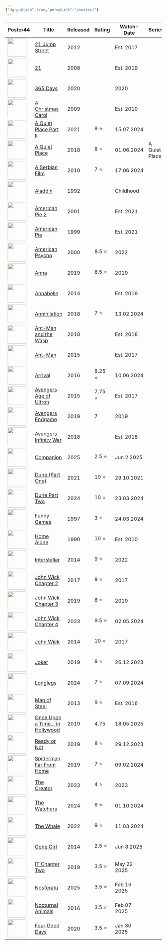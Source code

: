 ```yaml
---
{"dg-publish":true,"permalink":"/movies/"}
---
```


<div><table class="dataview table-view-table"><thead class="table-view-thead"><tr class="table-view-tr-header"><th class="table-view-th"><span>Poster</span><span class="dataview small-text">44</span></th><th class="table-view-th"><span>Title</span></th><th class="table-view-th"><span>Released</span></th><th class="table-view-th"><span>Rating</span></th><th class="table-view-th"><span>Watch-Date</span></th><th class="table-view-th"><span>Series</span></th><th class="table-view-th"><span>Rewatches</span></th></tr></thead><tbody class="table-view-tbody"><tr><td><span><img width="60" src="app://35e396f93e6e3c643749780657e73922b0fd/C:/Users/Bogi/Documents/mediatracker/images/21%20Jump%20Street.jpg?1742645980000" referrerpolicy="no-referrer"></span></td><td><span><a data-tooltip-position="top" aria-label="movies/21 Jump Street.md" data-href="movies/21 Jump Street.md" href="movies/21 Jump Street.md" class="internal-link" target="_blank" rel="noopener nofollow">21 Jump Street</a></span></td><td><span>2012</span></td><td><span></span></td><td><span>Est. 2017</span></td><td><span></span></td><td><span>🔁0</span></td></tr><tr><td><span><img width="60" src="app://35e396f93e6e3c643749780657e73922b0fd/C:/Users/Bogi/Documents/mediatracker/images/21.jpg?1742645540000" referrerpolicy="no-referrer"></span></td><td><span><a data-tooltip-position="top" aria-label="movies/21.md" data-href="movies/21.md" href="movies/21.md" class="internal-link" target="_blank" rel="noopener nofollow">21</a></span></td><td><span>2008</span></td><td><span></span></td><td><span>Est. 2019</span></td><td><span></span></td><td><span>🔁0</span></td></tr><tr><td><span><img width="60" src="app://35e396f93e6e3c643749780657e73922b0fd/C:/Users/Bogi/Documents/mediatracker/images/365%20days.jpg?1742656416000" referrerpolicy="no-referrer"></span></td><td><span><a data-tooltip-position="top" aria-label="movies/365 Days.md" data-href="movies/365 Days.md" href="movies/365 Days.md" class="internal-link" target="_blank" rel="noopener nofollow">365 Days</a></span></td><td><span>2020</span></td><td><span></span></td><td>2020</td><td><span></span></td><td><span>🔁0</span></td></tr><tr><td><span><img width="60" src="app://35e396f93e6e3c643749780657e73922b0fd/C:/Users/Bogi/Documents/mediatracker/images/A%20Christmas%20Carol.jpg?1742656540000" referrerpolicy="no-referrer"></span></td><td><span><a data-tooltip-position="top" aria-label="movies/A Christmas Carol.md" data-href="movies/A Christmas Carol.md" href="movies/A Christmas Carol.md" class="internal-link" target="_blank" rel="noopener nofollow">A Christmas Carol</a></span></td><td><span>2009</span></td><td><span></span></td><td><span>Est. 2010</span></td><td><span></span></td><td><span>🔁1</span></td></tr><tr><td><span><img width="60" src="app://35e396f93e6e3c643749780657e73922b0fd/C:/Users/Bogi/Documents/mediatracker/images/A%20Quiet%20Place%20Part%20II.jpg?1742656966000" referrerpolicy="no-referrer"></span></td><td><span><a data-tooltip-position="top" aria-label="movies/A Quiet Place Part II.md" data-href="movies/A Quiet Place Part II.md" href="movies/A Quiet Place Part II.md" class="internal-link" target="_blank" rel="noopener nofollow">A Quiet Place Part II</a></span></td><td><span>2021</span></td><td><span>8 ⭐</span></td><td><span>15.07.2024</span></td><td><span></span></td><td><span>🔁0</span></td></tr><tr><td><span><img width="60" src="app://35e396f93e6e3c643749780657e73922b0fd/C:/Users/Bogi/Documents/mediatracker/images/A%20Quiet%20Place.jpg?1742656892000" referrerpolicy="no-referrer"></span></td><td><span><a data-tooltip-position="top" aria-label="movies/A Quiet Place.md" data-href="movies/A Quiet Place.md" href="movies/A Quiet Place.md" class="internal-link" target="_blank" rel="noopener nofollow">A Quiet Place</a></span></td><td><span>2018</span></td><td><span>8 ⭐</span></td><td><span>01.06.2024</span></td><td><span>A Quiet Place</span></td><td><span>🔁0</span></td></tr><tr><td><span><img width="60" src="app://35e396f93e6e3c643749780657e73922b0fd/C:/Users/Bogi/Documents/mediatracker/images/A%20Serbian%20Film.jpg?1742657576000" referrerpolicy="no-referrer"></span></td><td><span><a data-tooltip-position="top" aria-label="movies/A Serbian Film.md" data-href="movies/A Serbian Film.md" href="movies/A Serbian Film.md" class="internal-link" target="_blank" rel="noopener nofollow">A Serbian Film</a></span></td><td><span>2010</span></td><td><span>7 ⭐</span></td><td><span>17.06.2024</span></td><td><span></span></td><td><span>🔁0</span></td></tr><tr><td><span><img width="60" src="app://35e396f93e6e3c643749780657e73922b0fd/C:/Users/Bogi/Documents/mediatracker/images/Aladdin.jpg?1742657646000" referrerpolicy="no-referrer"></span></td><td><span><a data-tooltip-position="top" aria-label="movies/Aladdin.md" data-href="movies/Aladdin.md" href="movies/Aladdin.md" class="internal-link" target="_blank" rel="noopener nofollow">Aladdin</a></span></td><td><span>1992</span></td><td><span></span></td><td><span>Childhood</span></td><td><span></span></td><td><span>🔁0</span></td></tr><tr><td><span><img width="60" src="app://35e396f93e6e3c643749780657e73922b0fd/C:/Users/Bogi/Documents/mediatracker/images/American%20Pie%202.jpg?1742657840000" referrerpolicy="no-referrer"></span></td><td><span><a data-tooltip-position="top" aria-label="movies/American Pie 2.md" data-href="movies/American Pie 2.md" href="movies/American Pie 2.md" class="internal-link" target="_blank" rel="noopener nofollow">American Pie 2</a></span></td><td><span>2001</span></td><td><span></span></td><td><span>Est. 2021</span></td><td><span></span></td><td><span>🔁0</span></td></tr><tr><td><span><img width="60" src="app://35e396f93e6e3c643749780657e73922b0fd/C:/Users/Bogi/Documents/mediatracker/images/American%20Pie.jpg?1742657786000" referrerpolicy="no-referrer"></span></td><td><span><a data-tooltip-position="top" aria-label="movies/American Pie.md" data-href="movies/American Pie.md" href="movies/American Pie.md" class="internal-link" target="_blank" rel="noopener nofollow">American Pie</a></span></td><td><span>1999</span></td><td><span></span></td><td><span>Est. 2021</span></td><td><span></span></td><td><span>🔁0</span></td></tr><tr><td><span><img width="60" src="app://35e396f93e6e3c643749780657e73922b0fd/C:/Users/Bogi/Documents/mediatracker/images/American%20Psycho.jpg?1742657904000" referrerpolicy="no-referrer"></span></td><td><span><a data-tooltip-position="top" aria-label="movies/American Psycho.md" data-href="movies/American Psycho.md" href="movies/American Psycho.md" class="internal-link" target="_blank" rel="noopener nofollow">American Psycho</a></span></td><td><span>2000</span></td><td><span>8.5 ⭐</span></td><td>2022</td><td><span></span></td><td><span>🔁0</span></td></tr><tr><td><span><img width="60" src="app://35e396f93e6e3c643749780657e73922b0fd/C:/Users/Bogi/Documents/mediatracker/images/Anna.jpg?1742657984000" referrerpolicy="no-referrer"></span></td><td><span><a data-tooltip-position="top" aria-label="movies/Anna.md" data-href="movies/Anna.md" href="movies/Anna.md" class="internal-link" target="_blank" rel="noopener nofollow">Anna</a></span></td><td><span>2019</span></td><td><span>8.5 ⭐</span></td><td>2019</td><td><span></span></td><td><span>🔁1</span></td></tr><tr><td><span><img width="60" src="app://35e396f93e6e3c643749780657e73922b0fd/C:/Users/Bogi/Documents/mediatracker/images/Annabelle.jpg?1742658038000" referrerpolicy="no-referrer"></span></td><td><span><a data-tooltip-position="top" aria-label="movies/Annabelle.md" data-href="movies/Annabelle.md" href="movies/Annabelle.md" class="internal-link" target="_blank" rel="noopener nofollow">Annabelle</a></span></td><td><span>2014</span></td><td><span></span></td><td><span>Est. 2019</span></td><td><span></span></td><td><span>🔁0</span></td></tr><tr><td><span><img width="60" src="app://35e396f93e6e3c643749780657e73922b0fd/C:/Users/Bogi/Documents/mediatracker/images/annihilation.jpg?1728341408000" referrerpolicy="no-referrer"></span></td><td><span><a data-tooltip-position="top" aria-label="movies/Annihilation.md" data-href="movies/Annihilation.md" href="movies/Annihilation.md" class="internal-link" target="_blank" rel="noopener nofollow">Annihilation</a></span></td><td><span>2018</span></td><td><span>7 ⭐</span></td><td><span>13.02.2024</span></td><td><span></span></td><td><span>🔁0</span></td></tr><tr><td><span><img width="60" src="app://35e396f93e6e3c643749780657e73922b0fd/C:/Users/Bogi/Documents/mediatracker/images/Ant-Man%20and%20the%20Wasp.jpg?1742658282000" referrerpolicy="no-referrer"></span></td><td><span><a data-tooltip-position="top" aria-label="movies/Ant-Man and the Wasp.md" data-href="movies/Ant-Man and the Wasp.md" href="movies/Ant-Man and the Wasp.md" class="internal-link" target="_blank" rel="noopener nofollow">Ant-Man and the Wasp</a></span></td><td><span>2018</span></td><td><span></span></td><td><span>Est. 2018</span></td><td><span></span></td><td><span>🔁0</span></td></tr><tr><td><span><img width="60" src="app://35e396f93e6e3c643749780657e73922b0fd/C:/Users/Bogi/Documents/mediatracker/images/Ant-Man.jpg?1742658102000" referrerpolicy="no-referrer"></span></td><td><span><a data-tooltip-position="top" aria-label="movies/Ant-Man.md" data-href="movies/Ant-Man.md" href="movies/Ant-Man.md" class="internal-link" target="_blank" rel="noopener nofollow">Ant-Man</a></span></td><td><span>2015</span></td><td><span></span></td><td><span>Est. 2017</span></td><td><span></span></td><td><span>🔁0</span></td></tr><tr><td><span><img width="60" src="app://35e396f93e6e3c643749780657e73922b0fd/C:/Users/Bogi/Documents/mediatracker/images/Arrival.jpg?1742658388000" referrerpolicy="no-referrer"></span></td><td><span><a data-tooltip-position="top" aria-label="movies/Arrival.md" data-href="movies/Arrival.md" href="movies/Arrival.md" class="internal-link" target="_blank" rel="noopener nofollow">Arrival</a></span></td><td><span>2016</span></td><td><span>8.25 ⭐</span></td><td><span>10.06.2024</span></td><td><span></span></td><td><span>🔁0</span></td></tr><tr><td><span><img width="60" src="app://35e396f93e6e3c643749780657e73922b0fd/C:/Users/Bogi/Documents/mediatracker/images/Avengers%20Age%20of%20Ultron.jpg?1742658508000" referrerpolicy="no-referrer"></span></td><td><span><a data-tooltip-position="top" aria-label="movies/Avengers Age of Ultron.md" data-href="movies/Avengers Age of Ultron.md" href="movies/Avengers Age of Ultron.md" class="internal-link" target="_blank" rel="noopener nofollow">Avengers Age of Ultron</a></span></td><td><span>2015</span></td><td><span>7.75 ⭐</span></td><td><span>Est. 2017</span></td><td><span></span></td><td><span>🔁0</span></td></tr><tr><td><span><img width="60" src="app://35e396f93e6e3c643749780657e73922b0fd/C:/Users/Bogi/Documents/mediatracker/images/Avengers%20Endgame.jpg?1742658674000" referrerpolicy="no-referrer"></span></td><td><span><a data-tooltip-position="top" aria-label="movies/Avengers Endgame.md" data-href="movies/Avengers Endgame.md" href="movies/Avengers Endgame.md" class="internal-link" target="_blank" rel="noopener nofollow">Avengers Endgame</a></span></td><td><span>2019</span></td><td>7</td><td>2019</td><td><span></span></td><td><span>🔁1</span></td></tr><tr><td><span><img width="60" src="app://35e396f93e6e3c643749780657e73922b0fd/C:/Users/Bogi/Documents/mediatracker/images/Avengers%20Infinity%20War.jpg?1742658762000" referrerpolicy="no-referrer"></span></td><td><span><a data-tooltip-position="top" aria-label="movies/Avengers Infinity War.md" data-href="movies/Avengers Infinity War.md" href="movies/Avengers Infinity War.md" class="internal-link" target="_blank" rel="noopener nofollow">Avengers Infinity War</a></span></td><td><span>2018</span></td><td><span></span></td><td><span>Est. 2018</span></td><td><span></span></td><td><span>🔁1</span></td></tr><tr><td><span><img width="60" src="app://35e396f93e6e3c643749780657e73922b0fd/C:/Users/Bogi/Documents/mediatracker/images/Companion.jpg?1749421562122" referrerpolicy="no-referrer"></span></td><td><span><a data-tooltip-position="top" aria-label="movies/Companion.md" data-href="movies/Companion.md" href="movies/Companion.md" class="internal-link" target="_blank" rel="noopener nofollow">Companion</a></span></td><td><span>2025</span></td><td><span>2.5 ⭐</span></td><td><span>Jun 2 2025</span></td><td><span></span></td><td><span>🔁0</span></td></tr><tr><td><span><img width="60" src="app://35e396f93e6e3c643749780657e73922b0fd/C:/Users/Bogi/Documents/mediatracker/images/Dune%20Part%20One.jpg?1727798926000" referrerpolicy="no-referrer"></span></td><td><span><a data-tooltip-position="top" aria-label="movies/Dune (Part One).md" data-href="movies/Dune (Part One).md" href="movies/Dune (Part One).md" class="internal-link" target="_blank" rel="noopener nofollow">Dune (Part One)</a></span></td><td><span>2021</span></td><td><span>10 ⭐</span></td><td><span>29.10.2021</span></td><td><span></span></td><td><span>🔁1</span></td></tr><tr><td><span><img width="60" src="app://35e396f93e6e3c643749780657e73922b0fd/C:/Users/Bogi/Documents/mediatracker/images/dune%20part%20two.jpg?1728340036000" referrerpolicy="no-referrer"></span></td><td><span><a data-tooltip-position="top" aria-label="movies/Dune Part Two.md" data-href="movies/Dune Part Two.md" href="movies/Dune Part Two.md" class="internal-link" target="_blank" rel="noopener nofollow">Dune Part Two</a></span></td><td><span>2024</span></td><td><span>10 ⭐</span></td><td><span>23.03.2024</span></td><td><span></span></td><td><span>🔁1</span></td></tr><tr><td><span><img width="60" src="app://35e396f93e6e3c643749780657e73922b0fd/C:/Users/Bogi/Documents/mediatracker/images/funny%20games.jpg?1728342290000" referrerpolicy="no-referrer"></span></td><td><span><a data-tooltip-position="top" aria-label="movies/Funny Games.md" data-href="movies/Funny Games.md" href="movies/Funny Games.md" class="internal-link" target="_blank" rel="noopener nofollow">Funny Games</a></span></td><td><span>1997</span></td><td><span>3 ⭐</span></td><td><span>24.03.2024</span></td><td><span></span></td><td><span>🔁0</span></td></tr><tr><td><span><img width="60" src="app://35e396f93e6e3c643749780657e73922b0fd/C:/Users/Bogi/Documents/mediatracker/images/home%20alone.jpg?1728341178000" referrerpolicy="no-referrer"></span></td><td><span><a data-tooltip-position="top" aria-label="movies/Home Alone.md" data-href="movies/Home Alone.md" href="movies/Home Alone.md" class="internal-link" target="_blank" rel="noopener nofollow">Home Alone</a></span></td><td><span>1990</span></td><td><span>10 ⭐</span></td><td><span>Est. 2010</span></td><td><span></span></td><td><span>🔁3</span></td></tr><tr><td><span><img width="60" src="app://35e396f93e6e3c643749780657e73922b0fd/C:/Users/Bogi/Documents/mediatracker/images/interstellar.jpg?1728341516000" referrerpolicy="no-referrer"></span></td><td><span><a data-tooltip-position="top" aria-label="movies/Interstellar.md" data-href="movies/Interstellar.md" href="movies/Interstellar.md" class="internal-link" target="_blank" rel="noopener nofollow">Interstellar</a></span></td><td><span>2014</span></td><td><span>9 ⭐</span></td><td>2022</td><td><span></span></td><td><span>🔁1</span></td></tr><tr><td><span><img width="60" src="app://35e396f93e6e3c643749780657e73922b0fd/C:/Users/Bogi/Documents/mediatracker/images/john%20wick%202.jpeg?1728342620000" referrerpolicy="no-referrer"></span></td><td><span><a data-tooltip-position="top" aria-label="movies/John Wick Chapter 2.md" data-href="movies/John Wick Chapter 2.md" href="movies/John Wick Chapter 2.md" class="internal-link" target="_blank" rel="noopener nofollow">John Wick Chapter 2</a></span></td><td><span>2017</span></td><td><span>9 ⭐</span></td><td>2017</td><td><span></span></td><td><span>🔁1</span></td></tr><tr><td><span><img width="60" src="app://35e396f93e6e3c643749780657e73922b0fd/C:/Users/Bogi/Documents/mediatracker/images/john%20wick%203.png?1728342430000" referrerpolicy="no-referrer"></span></td><td><span><a data-tooltip-position="top" aria-label="movies/John Wick Chapter 3.md" data-href="movies/John Wick Chapter 3.md" href="movies/John Wick Chapter 3.md" class="internal-link" target="_blank" rel="noopener nofollow">John Wick Chapter 3</a></span></td><td><span>2019</span></td><td><span>8 ⭐</span></td><td>2019</td><td><span></span></td><td><span>🔁1</span></td></tr><tr><td><span><img width="60" src="app://35e396f93e6e3c643749780657e73922b0fd/C:/Users/Bogi/Documents/mediatracker/images/john%20wick%204.jpg?1728342634000" referrerpolicy="no-referrer"></span></td><td><span><a data-tooltip-position="top" aria-label="movies/John Wick Chapter 4.md" data-href="movies/John Wick Chapter 4.md" href="movies/John Wick Chapter 4.md" class="internal-link" target="_blank" rel="noopener nofollow">John Wick Chapter 4</a></span></td><td><span>2023</span></td><td><span>9.5 ⭐</span></td><td><span>02.05.2024</span></td><td><span></span></td><td><span>🔁0</span></td></tr><tr><td><span><img width="60" src="app://35e396f93e6e3c643749780657e73922b0fd/C:/Users/Bogi/Documents/mediatracker/images/john%20wick.jpeg?1728342612000" referrerpolicy="no-referrer"></span></td><td><span><a data-tooltip-position="top" aria-label="movies/John Wick.md" data-href="movies/John Wick.md" href="movies/John Wick.md" class="internal-link" target="_blank" rel="noopener nofollow">John Wick</a></span></td><td><span>2014</span></td><td><span>10 ⭐</span></td><td>2017</td><td><span></span></td><td><span>🔁2</span></td></tr><tr><td><span><img width="60" src="app://35e396f93e6e3c643749780657e73922b0fd/C:/Users/Bogi/Documents/mediatracker/images/joker.jpg?1728340956000" referrerpolicy="no-referrer"></span></td><td><span><a data-tooltip-position="top" aria-label="movies/Joker.md" data-href="movies/Joker.md" href="movies/Joker.md" class="internal-link" target="_blank" rel="noopener nofollow">Joker</a></span></td><td><span>2019</span></td><td><span>9 ⭐</span></td><td><span>26.12.2023</span></td><td><span></span></td><td><span>🔁0</span></td></tr><tr><td><span><img width="60" src="app://35e396f93e6e3c643749780657e73922b0fd/C:/Users/Bogi/Documents/mediatracker/images/longlegs.jpg?1727802142000" referrerpolicy="no-referrer"></span></td><td><span><a data-tooltip-position="top" aria-label="movies/Longlegs.md" data-href="movies/Longlegs.md" href="movies/Longlegs.md" class="internal-link" target="_blank" rel="noopener nofollow">Longlegs</a></span></td><td><span>2024</span></td><td><span>7 ⭐</span></td><td><span>07.09.2024</span></td><td><span></span></td><td><span>🔁0</span></td></tr><tr><td><span><img width="60" src="app://35e396f93e6e3c643749780657e73922b0fd/C:/Users/Bogi/Documents/mediatracker/images/man%20of%20steel.jpg?1728342184000" referrerpolicy="no-referrer"></span></td><td><span><a data-tooltip-position="top" aria-label="movies/Man of Steel.md" data-href="movies/Man of Steel.md" href="movies/Man of Steel.md" class="internal-link" target="_blank" rel="noopener nofollow">Man of Steel</a></span></td><td><span>2013</span></td><td><span>9 ⭐</span></td><td><span>Est. 2016</span></td><td><span></span></td><td><span>🔁2</span></td></tr><tr><td><span><img width="60" src="app://35e396f93e6e3c643749780657e73922b0fd/C:/Users/Bogi/Documents/mediatracker/images/Once%20Upon%20a%20Time...%20in%20Hollywood%20(2019).jpg?1747944600348" referrerpolicy="no-referrer"></span></td><td><span><a data-tooltip-position="top" aria-label="movies/Once Upon a Time... in Hollywood.md" data-href="movies/Once Upon a Time... in Hollywood.md" href="movies/Once Upon a Time... in Hollywood.md" class="internal-link" target="_blank" rel="noopener nofollow">Once Upon a Time... in Hollywood</a></span></td><td><span>2019</span></td><td>4.75</td><td><span>18.05.2025</span></td><td><span></span></td><td><span>🔁0</span></td></tr><tr><td><span><img width="60" src="app://35e396f93e6e3c643749780657e73922b0fd/C:/Users/Bogi/Documents/mediatracker/images/ready%20or%20not.jpg?1728341096000" referrerpolicy="no-referrer"></span></td><td><span><a data-tooltip-position="top" aria-label="movies/Ready or Not.md" data-href="movies/Ready or Not.md" href="movies/Ready or Not.md" class="internal-link" target="_blank" rel="noopener nofollow">Ready or Not</a></span></td><td><span>2019</span></td><td><span>8 ⭐</span></td><td><span>29.12.2023</span></td><td><span></span></td><td><span>🔁0</span></td></tr><tr><td><span><img width="60" src="app://35e396f93e6e3c643749780657e73922b0fd/C:/Users/Bogi/Documents/mediatracker/images/spiderman%20far%20from%20home.jpg?1728341312000" referrerpolicy="no-referrer"></span></td><td><span><a data-tooltip-position="top" aria-label="movies/Spiderman Far From Home.md" data-href="movies/Spiderman Far From Home.md" href="movies/Spiderman Far From Home.md" class="internal-link" target="_blank" rel="noopener nofollow">Spiderman Far From Home</a></span></td><td><span>2019</span></td><td><span>7 ⭐</span></td><td><span>09.02.2024</span></td><td><span></span></td><td><span>🔁0</span></td></tr><tr><td><span><img width="60" src="app://35e396f93e6e3c643749780657e73922b0fd/C:/Users/Bogi/Documents/mediatracker/images/the%20creator.jpg?1728340766000" referrerpolicy="no-referrer"></span></td><td><span><a data-tooltip-position="top" aria-label="movies/The Creator.md" data-href="movies/The Creator.md" href="movies/The Creator.md" class="internal-link" target="_blank" rel="noopener nofollow">The Creator</a></span></td><td><span>2023</span></td><td><span>4 ⭐</span></td><td><span>2023</span></td><td><span></span></td><td><span>🔁0</span></td></tr><tr><td><span><img width="60" src="app://35e396f93e6e3c643749780657e73922b0fd/C:/Users/Bogi/Documents/mediatracker/images/the%20watchers.jpg?1728081218000" referrerpolicy="no-referrer"></span></td><td><span><a data-tooltip-position="top" aria-label="movies/The Watchers.md" data-href="movies/The Watchers.md" href="movies/The Watchers.md" class="internal-link" target="_blank" rel="noopener nofollow">The Watchers</a></span></td><td><span>2024</span></td><td><span>6 ⭐</span></td><td><span>01.10.2024</span></td><td><span></span></td><td><span>🔁0</span></td></tr><tr><td><span><img width="60" src="app://35e396f93e6e3c643749780657e73922b0fd/C:/Users/Bogi/Documents/mediatracker/images/the%20whale.jpg?1728341616000" referrerpolicy="no-referrer"></span></td><td><span><a data-tooltip-position="top" aria-label="movies/The Whale.md" data-href="movies/The Whale.md" href="movies/The Whale.md" class="internal-link" target="_blank" rel="noopener nofollow">The Whale</a></span></td><td><span>2022</span></td><td><span>9 ⭐</span></td><td><span>11.03.2024</span></td><td><span></span></td><td><span>🔁0</span></td></tr><tr><td><span><img width="60" src="app://35e396f93e6e3c643749780657e73922b0fd/C:/Users/Bogi/Documents/mediatracker/images/Gone%20Girl.jpg?1749498743907" referrerpolicy="no-referrer"></span></td><td><span><a data-tooltip-position="top" aria-label="movies/Gone Girl.md" data-href="movies/Gone Girl.md" href="movies/Gone Girl.md" class="internal-link" target="_blank" rel="noopener nofollow">Gone Girl</a></span></td><td><span>2014</span></td><td><span>2.5 ⭐</span></td><td><span>Jun 8 2025</span></td><td><span></span></td><td><span>🔁0</span></td></tr><tr><td><span><img width="60" src="app://35e396f93e6e3c643749780657e73922b0fd/C:/Users/Bogi/Documents/mediatracker/images/IT%20Chapter%20Two.jpg?1749498984624" referrerpolicy="no-referrer"></span></td><td><span><a data-tooltip-position="top" aria-label="movies/IT Chapter Two.md" data-href="movies/IT Chapter Two.md" href="movies/IT Chapter Two.md" class="internal-link" target="_blank" rel="noopener nofollow">IT Chapter Two</a></span></td><td><span>2019</span></td><td><span>3.5 ⭐</span></td><td><span>May 22 2025</span></td><td><span></span></td><td><span>🔁0</span></td></tr><tr><td><span><img width="60" src="app://35e396f93e6e3c643749780657e73922b0fd/C:/Users/Bogi/Documents/mediatracker/images/Nosferatu.jpg?1749499203801" referrerpolicy="no-referrer"></span></td><td><span><a data-tooltip-position="top" aria-label="movies/Nosferatu.md" data-href="movies/Nosferatu.md" href="movies/Nosferatu.md" class="internal-link" target="_blank" rel="noopener nofollow">Nosferatu</a></span></td><td><span>2025</span></td><td><span>3.5 ⭐</span></td><td><span>Feb 16 2025</span></td><td><span></span></td><td><span>🔁0</span></td></tr><tr><td><span><img width="60" src="app://35e396f93e6e3c643749780657e73922b0fd/C:/Users/Bogi/Documents/mediatracker/images/Nocturnal%20Animals.jpg?1749499355963" referrerpolicy="no-referrer"></span></td><td><span><a data-tooltip-position="top" aria-label="movies/Nocturnal Animals.md" data-href="movies/Nocturnal Animals.md" href="movies/Nocturnal Animals.md" class="internal-link" target="_blank" rel="noopener nofollow">Nocturnal Animals</a></span></td><td><span>2016</span></td><td><span>3.5 ⭐</span></td><td><span>Feb 07 2025</span></td><td><span></span></td><td><span>🔁0</span></td></tr><tr><td><span><img width="60" src="app://35e396f93e6e3c643749780657e73922b0fd/C:/Users/Bogi/Documents/mediatracker/images/Four%20Good%20Days.jpg?1749499603216" referrerpolicy="no-referrer"></span></td><td><span><a data-tooltip-position="top" aria-label="movies/Four Good Days.md" data-href="movies/Four Good Days.md" href="movies/Four Good Days.md" class="internal-link" target="_blank" rel="noopener nofollow">Four Good Days</a></span></td><td><span>2020</span></td><td><span>3.5 ⭐</span></td><td><span>Jan 30 2025</span></td><td><span></span></td><td><span>🔁0</span></td></tr></tbody></table></div>

